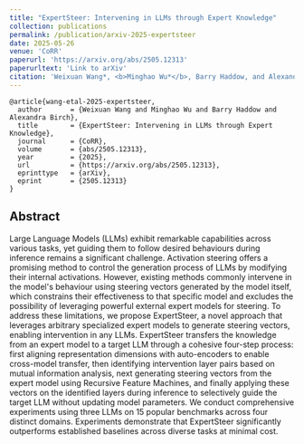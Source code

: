 ```yaml
---
title: "ExpertSteer: Intervening in LLMs through Expert Knowledge"
collection: publications
permalink: /publication/arxiv-2025-expertsteer
date: 2025-05-26
venue: 'CoRR'
paperurl: 'https://arxiv.org/abs/2505.12313'
paperurltext: 'Link to arXiv'
citation: 'Weixuan Wang*, <b>Minghao Wu*</b>, Barry Haddow, and Alexandra Birch. <a href="http://minghao-wu.github.io/files/papers/expertsteer_arxiv_2025.pdf"><u>ExpertSteer: Intervening in LLMs through Expert Knowledge</u></a>. abs/2505.12313.'
---
```


```
@article{wang-etal-2025-expertsteer,
  author       = {Weixuan Wang and Minghao Wu and Barry Haddow and Alexandra Birch},
  title        = {ExpertSteer: Intervening in LLMs through Expert Knowledge},
  journal      = {CoRR},
  volume       = {abs/2505.12313},
  year         = {2025},
  url          = {https://arxiv.org/abs/2505.12313},
  eprinttype   = {arXiv},
  eprint       = {2505.12313}
}
```

## Abstract
Large Language Models (LLMs) exhibit remarkable capabilities across various tasks, yet guiding them to follow desired behaviours during inference remains a significant challenge. Activation steering offers a promising method to control the generation process of LLMs by modifying their internal activations. However, existing methods commonly intervene in the model's behaviour using steering vectors generated by the model itself, which constrains their effectiveness to that specific model and excludes the possibility of leveraging powerful external expert models for steering. To address these limitations, we propose ExpertSteer, a novel approach that leverages arbitrary specialized expert models to generate steering vectors, enabling intervention in any LLMs. ExpertSteer transfers the knowledge from an expert model to a target LLM through a cohesive four-step process: first aligning representation dimensions with auto-encoders to enable cross-model transfer, then identifying intervention layer pairs based on mutual information analysis, next generating steering vectors from the expert model using Recursive Feature Machines, and finally applying these vectors on the identified layers during inference to selectively guide the target LLM without updating model parameters. We conduct comprehensive experiments using three LLMs on 15 popular benchmarks across four distinct domains. Experiments demonstrate that ExpertSteer significantly outperforms established baselines across diverse tasks at minimal cost.